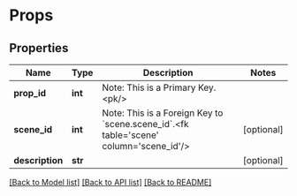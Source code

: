 # Props

## Properties
Name | Type | Description | Notes
------------ | ------------- | ------------- | -------------
**prop_id** | **int** | Note: This is a Primary Key.&lt;pk/&gt; | 
**scene_id** | **int** | Note: This is a Foreign Key to &#x60;scene.scene_id&#x60;.&lt;fk table&#x3D;&#x27;scene&#x27; column&#x3D;&#x27;scene_id&#x27;/&gt; | [optional] 
**description** | **str** |  | [optional] 

[[Back to Model list]](../README.md#documentation-for-models) [[Back to API list]](../README.md#documentation-for-api-endpoints) [[Back to README]](../README.md)

